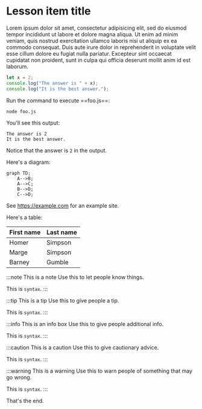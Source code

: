 # Lesson item title

Lorem ipsum dolor sit amet, consectetur adipisicing elit, sed do eiusmod tempor incididunt ut labore et dolore magna aliqua. Ut enim ad minim veniam, quis nostrud exercitation ullamco laboris nisi ut aliquip ex ea commodo consequat. Duis aute irure dolor in reprehenderit in voluptate velit esse cillum dolore eu fugiat nulla pariatur. Excepteur sint occaecat cupidatat non proident, sunt in culpa qui officia deserunt mollit anim id est laborum.

```js
let x = 2;
console.log("The answer is " + x);
console.log("It is the best answer.");
```


Run the command to execute ==foo.js==:

```command
node foo.js
```

You'll see this output:

```output
The answer is 2
It is the best answer.
```

Notice that the answer is `2` in the output.

Here's a diagram:


```mermaid
graph TD;
    A-->B;
    A-->C;
    B-->D;
    C-->D;
```

See https://example.com for an example site.

Here's a table:

First name | Last name
-----------|------------
Homer      | Simpson
Marge      | Simpson
Barney     | Gumble


:::note This is a note
Use this to let people know things.

This is `syntax`.
:::

:::tip This is a tip
Use this to give people a tip.

This is `syntax`.
:::

:::info This is an info box
Use this to give people additional info.

This is `syntax`.
:::

:::caution This is a caution
Use this to give cautionary advice.

This is `syntax`.
:::

:::warning This is a warning
Use this to warn people of something that may go wrong.

This is `syntax`.
:::

That's the end.
